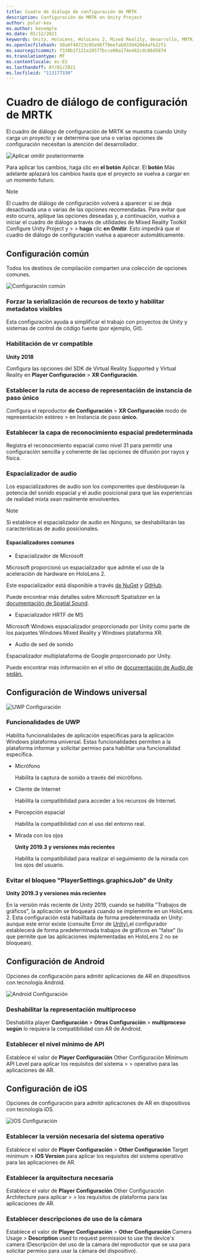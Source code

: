 ```yaml
---
title: Cuadro de diálogo de configuración de MRTK
description: Configuración de MRTK en Unity Project
author: polar-kev
ms.author: kesemple
ms.date: 01/12/2021
keywords: Unity, HoloLens, HoloLens 2, Mixed Reality, desarrollo, MRTK, Unity
ms.openlocfilehash: 50a0f40723c05e96f79eefab933942044afb22f1
ms.sourcegitcommit: f338b1f121a10577bcce08a174e462cdc86d5874
ms.translationtype: MT
ms.contentlocale: es-ES
ms.lasthandoff: 07/01/2021
ms.locfileid: "113177330"
---
```

# <a name="mrtk-configuration-dialog"></a>Cuadro de diálogo de configuración de MRTK

El cuadro de diálogo de configuración de MRTK se muestra cuando Unity carga un proyecto y se determina que una o varias opciones de configuración necesitan la atención del desarrollador.

![Aplicar omitir posteriormente](../features/images/configuration-dialog/ConfigurationDialogHeader.png)

Para aplicar los cambios, haga clic en **el botón** Aplicar. El **botón** Más adelante aplazará los cambios hasta que el proyecto se vuelva a cargar en un momento futuro.

> [!NOTE]
> El cuadro de diálogo de configuración volverá a aparecer si se deja desactivada una o varias de las opciones recomendadas. Para evitar que esto ocurra, aplique las opciones deseadas y, a continuación, vuelva a iniciar el cuadro de diálogo a través de utilidades de Mixed Reality Toolkit Configure Unity Project y   >    >  **haga** clic **en Omitir**. Esto impedirá que el cuadro de diálogo de configuración vuelva a aparecer automáticamente.

## <a name="common-settings"></a>Configuración común

Todos los destinos de compilación comparten una colección de opciones comunes.

![Configuración común](../features/images/configuration-dialog/ConfigurationDialogCommonSettings.png)

### <a name="force-text-asset-serialization-and-enable-visible-meta-files"></a>Forzar la serialización de recursos de texto y habilitar metadatos visibles

Esta configuración ayuda a simplificar el trabajo con proyectos de Unity y sistemas de control de código fuente (por ejemplo, Git).

### <a name="enable-vr-supported"></a>Habilitación de vr compatible

**Unity 2018**

Configura las opciones del SDK de Virtual Reality Supported y Virtual Reality en **Player Configuración**  >  **XR Configuración**.

### <a name="set-single-pass-instanced-rendering-path"></a>Establecer la ruta de acceso de representación de instancia de paso único

Configura el reproductor **de Configuración**  >  **XR Configuración** modo de representación estéreo  >   en Instancia de paso **único.**

### <a name="set-default-spatial-awareness-layer"></a>Establecer la capa de reconocimiento espacial predeterminada

Registra el reconocimiento espacial como nivel 31 para permitir una configuración sencilla y coherente de las opciones de difusión por rayos y física.

### <a name="audio-spatializer"></a>Espacializador de audio

Los espacializadores de audio son los componentes que desbloquean la potencia del sonido espacial y el audio posicional para que las experiencias de realidad mixta sean realmente envolventes.

> [!NOTE]
> Si establece el espacializador de audio en Ninguno, se deshabilitarán las características de audio posicionales.

#### <a name="common-spatializers"></a>Espacializadores comunes

- Espacializador de Microsoft

Microsoft proporcionó un espacializador que admite el uso de la aceleración de hardware en HoloLens 2.

Este espacializador está disponible a través [de NuGet](https://www.nuget.org/packages/Microsoft.SpatialAudio.Spatializer.Unity/) y [GitHub](https://github.com/microsoft/spatialaudio-unity).

Puede encontrar más detalles sobre Microsoft Spatializer en la [documentación de Spatial Sound](/windows/mixed-reality/spatial-sound-in-unity).

- Espacializador HRTF de MS

Microsoft Windows espacializador proporcionado por Unity como parte de los paquetes Windows Mixed Reality y Windows plataforma XR.

- Audio de sed de sonido

Espacializador multiplataforma de Google proporcionado por Unity.

Puede encontrar más información en el sitio de [documentación de Audio de sedán.](https://resonance-audio.github.io/resonance-audio/develop/unity/getting-started)

## <a name="universal-windows-platform-settings"></a>Configuración de Windows universal

![UWP Configuración](../features/images/configuration-dialog/ConfigurationDialogUWPSettings.png)

### <a name="uwp-capabilities"></a>Funcionalidades de UWP

Habilita funcionalidades de aplicación específicas para la aplicación Windows plataforma universal. Estas funcionalidades permiten a la plataforma informar y solicitar permiso para habilitar una funcionalidad específica.

- Micrófono

  Habilita la captura de sonido a través del micrófono.

- Cliente de Internet

  Habilita la compatibilidad para acceder a los recursos de Internet.

- Percepción espacial

  Habilita la compatibilidad con el uso del entorno real.

- Mirada con los ojos

  **Unity 2019.3 y versiones más recientes**

  Habilita la compatibilidad para realizar el seguimiento de la mirada con los ojos del usuario.

### <a name="avoid-unity-playersettingsgraphicsjob-crash"></a>Evitar el bloqueo "PlayerSettings.graphicsJob" de Unity

**Unity 2019.3 y versiones más recientes**

En la versión más reciente de Unity 2019, cuando se habilita "Trabajos de gráficos", la aplicación se bloqueará cuando se implemente en un HoloLens 2.
Esta configuración está habilitada de forma predeterminada en Unity: aunque este error existe (consulte Error de [Unity),](https://issuetracker.unity3d.com/issues/enabling-graphics-jobs-in-2019-dot-3-x-results-in-a-crash-or-nothing-rendering-on-hololens-2)el configurador establecerá de forma predeterminada trabajos de gráficos en "false" (lo que permite que las aplicaciones implementadas en HoloLens 2 no se bloquean).

## <a name="android-settings"></a>Configuración de Android

Opciones de configuración para admitir aplicaciones de AR en dispositivos con tecnología Android.

![Android Configuración](../features/images/configuration-dialog/ConfigurationDialogAndroidSettings.png)

### <a name="disable-multi-threaded-rendering"></a>Deshabilitar la representación multiproceso

Deshabilita player **Configuración**  >  **Otras Configuración**  >  **multiproceso según** lo requiera la compatibilidad con AR de Android.

### <a name="set-minimum-api-level"></a>Establecer el nivel mínimo de API

Establece el valor de **Player Configuración** Other Configuración Minimum API Level para aplicar los requisitos del sistema  >    >  operativo para las aplicaciones de AR.

## <a name="ios-settings"></a>Configuración de iOS

Opciones de configuración para admitir aplicaciones de AR en dispositivos con tecnología iOS.

![IOS Configuración](../features/images/configuration-dialog/ConfigurationDialogiOSSettings.png)

### <a name="set-required-os-version"></a>Establecer la versión necesaria del sistema operativo

Establece el valor de **Player Configuración**  >  **Other Configuración** Target minimum  >  **iOS Version** para aplicar los requisitos del sistema operativo para las aplicaciones de AR.

### <a name="set-required-architecture"></a>Establecer la arquitectura necesaria

Establece el valor de **Player Configuración** Other Configuración Architecture para aplicar  >    >   los requisitos de plataforma para las aplicaciones de AR.

### <a name="set-camera-usage-descriptions"></a>Establecer descripciones de uso de la cámara

Establece el valor de **Player Configuración**  >  **Other Configuración** Camera Usage  >  **Description** used to request permission to use the device's camera (Descripción del uso de la cámara del reproductor que se usa para solicitar permiso para usar la cámara del dispositivo).
